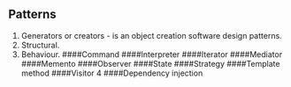 Patterns
-
1. Generators or creators - is an object creation software design patterns.
2. Structural.
3. Behaviour.
####Command
####Interpreter
####Iterator
####Mediator
####Memento
####Observer
####State
####Strategy
####Template method
####Visitor
4
####Dependency injection
